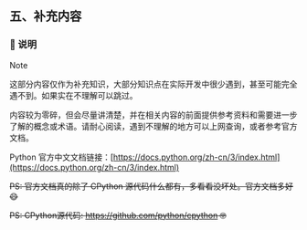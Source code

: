 ## 五、补充内容

### 👋 说明

> [!NOTE]  
> 这部分内容仅作为补充知识，大部分知识点在实际开发中很少遇到，甚至可能完全遇不到。如果实在不理解可以跳过。
>
> 内容较为零碎，但会尽量讲清楚，并在相关内容的前面提供参考资料和需要进一步了解的概念或术语。请耐心阅读，遇到不理解的地方可以上网查询，或者参考官方文档。

Python 官方中文文档链接：[https://docs.python.org/zh-cn/3/index.html](https://docs.python.org/zh-cn/3/index.html)

~~PS: 官方文档真的除了 CPython 源代码什么都有，多看看没坏处。官方文档多好😄~~

~~PS: CPython源代码: https://github.com/python/cpython 🤓~~
